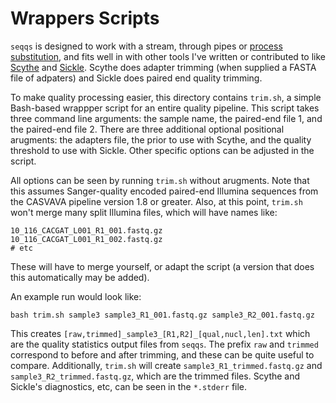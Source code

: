 # Wrappers Scripts

`seqqs` is designed to work with a stream, through pipes or
[process substitution](http://vincebuffalo.org/2013/08/08/the-mighty-named-pipe.html),
and fits well in with other tools I've written or contributed to like
[Scythe](https://github.com/vsbuffalo/scythe) and
[Sickle](https://github.com/najoshi/sickle). Scythe does adapter
trimming (when supplied a FASTA file of adpaters) and Sickle does
paired end quality trimming.

To make quality processing easier, this directory contains `trim.sh`,
a simple Bash-based wrappper script for an entire quality
pipeline. This script takes three command line arguments: the sample
name, the paired-end file 1, and the paired-end file 2. There are
three additional optional positional arugments: the adapters file, the
prior to use with Scythe, and the quality threshold to use with
Sickle. Other specific options can be adjusted in the script.

All options can be seen by running `trim.sh` without arugments. Note
that this assumes Sanger-quality encoded paired-end Illumina sequences
from the CASVAVA pipeline version 1.8 or greater. Also, at this point,
`trim.sh` won't merge many split Illumina files, which will have names
like:

    10_116_CACGAT_L001_R1_001.fastq.gz
	10_116_CACGAT_L001_R1_002.fastq.gz
	# etc
	
These will have to merge yourself, or adapt the script (a version that
does this automatically may be added).

An example run would look like:

    bash trim.sh sample3 sample3_R1_001.fastq.gz sample3_R2_001.fastq.gz
	
This creates `[raw,trimmed]_sample3_[R1,R2]_[qual,nucl,len].txt` which
are the quality statistics output files from `seqqs`. The prefix `raw`
and `trimmed` correspond to before and after trimming, and these can
be quite useful to compare. Additionally, `trim.sh` will create
`sample3_R1_trimmed.fastq.gz` and `sample3_R2_trimmed.fastq.gz`, which
are the trimmed files. Scythe and Sickle's diagnostics, etc, can be
seen in the `*.stderr` file.
